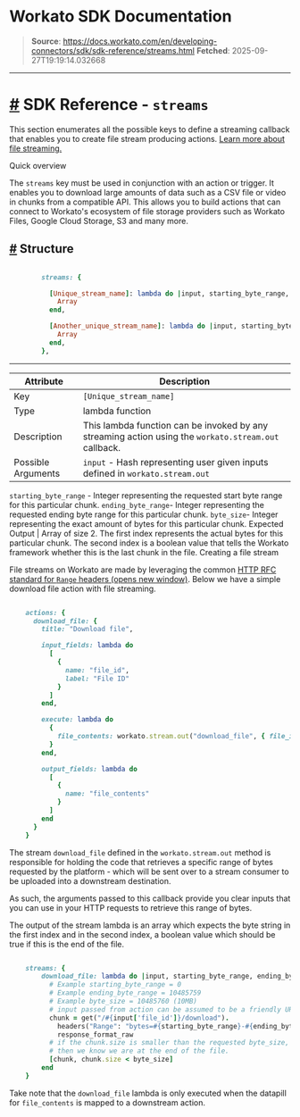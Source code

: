 # Workato SDK Documentation

> **Source**: https://docs.workato.com/en/developing-connectors/sdk/sdk-reference/streams.html
> **Fetched**: 2025-09-27T19:19:14.032668

---

# [#](<#sdk-reference-streams>) SDK Reference - `streams`

This section enumerates all the possible keys to define a streaming callback that enables you to create file stream producing actions. [Learn more about file streaming.](</developing-connectors/sdk/guides/building-actions/streaming.html>)

Quick overview

The `streams` key must be used in conjunction with an action or trigger. It enables you to download large amounts of data such as a CSV file or video in chunks from a compatible API. This allows you to build actions that can connect to Workato's ecosystem of file storage providers such as Workato Files, Google Cloud Storage, S3 and many more.

## [#](<#structure>) Structure
```ruby

        streams: {

          [Unique_stream_name]: lambda do |input, starting_byte_range, ending_byte_range, byte_size|
            Array
          end,

          [Another_unique_stream_name]: lambda do |input, starting_byte_range, ending_byte_range, byte_size|
            Array
          end,
        },


```

* * *

Attribute | Description
---|---
Key | `[Unique_stream_name]`
Type | lambda function
Description | This lambda function can be invoked by any streaming action using the `workato.stream.out` callback.
Possible Arguments | `input` \- Hash representing user given inputs defined in `workato.stream.out`
`starting_byte_range` \- Integer representing the requested start byte range for this particular chunk.
`ending_byte_range`\- Integer representing the requested ending byte range for this particular chunk.
`byte_size`\- Integer representing the exact amount of bytes for this particular chunk.
Expected Output | Array of size 2. The first index represents the actual bytes for this particular chunk. The second index is a boolean value that tells the Workato framework whether this is the last chunk in the file.
Creating a file stream

File streams on Workato are made by leveraging the common [HTTP RFC standard for `Range` headers (opens new window)](<https://datatracker.ietf.org/doc/html/rfc7233>). Below we have a simple download file action with file streaming.
```ruby

    actions: {
      download_file: {
        title: "Download file",

        input_fields: lambda do
          [
            {
              name: "file_id",
              label: "File ID"
            }
          ]
        end,

        execute: lambda do
          {
            file_contents: workato.stream.out("download_file", { file_id: file_id })
          }
        end,

        output_fields: lambda do
          [
            {
              name: "file_contents"
            }
          ]
        end
      }
    }


```

The stream `download_file` defined in the `workato.stream.out` method is responsible for holding the code that retrieves a specific range of bytes requested by the platform - which will be sent over to a stream consumer to be uploaded into a downstream destination.

As such, the arguments passed to this callback provide you clear inputs that you can use in your HTTP requests to retrieve this range of bytes.

The output of the stream lambda is an array which expects the byte string in the first index and in the second index, a boolean value which should be true if this is the end of the file.
```ruby

    streams: {
        download_file: lambda do |input, starting_byte_range, ending_byte_range, byte_size|
          # Example starting_byte_range = 0
          # Example ending_byte_range = 10485759
          # Example byte_size = 10485760 (10MB)
          # input passed from action can be assumed to be a friendly URL
          chunk = get("/#{input['file_id']}/download").
            headers("Range": "bytes=#{starting_byte_range}-#{ending_byte_range}").
            response_format_raw
          # if the chunk.size is smaller than the requested byte_size,
          # then we know we are at the end of the file.
          [chunk, chunk.size < byte_size]
        end
    }


```

Take note that the `download_file` lambda is only executed when the datapill for `file_contents` is mapped to a downstream action.
